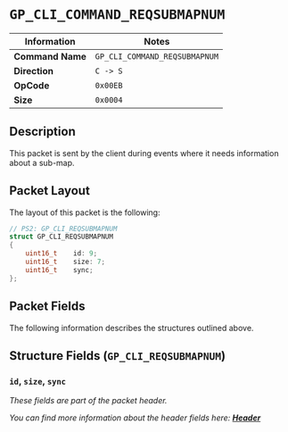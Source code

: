# `GP_CLI_COMMAND_REQSUBMAPNUM`

| Information               | Notes |
|---                        |---    |
| **Command Name**          | `GP_CLI_COMMAND_REQSUBMAPNUM` |
| **Direction**             | `C -> S` |
| **OpCode**                | `0x00EB` |
| **Size**                  | `0x0004` |

## Description

This packet is sent by the client during events where it needs information about a sub-map.

## Packet Layout

The layout of this packet is the following:

```cpp
// PS2: GP_CLI_REQSUBMAPNUM
struct GP_CLI_REQSUBMAPNUM
{
    uint16_t    id: 9;
    uint16_t    size: 7;
    uint16_t    sync;
};
```

## Packet Fields

The following information describes the structures outlined above.

## Structure Fields (`GP_CLI_REQSUBMAPNUM`)

### `id`, `size`, `sync`

_These fields are part of the packet header._

_You can find more information about the header fields here: [**Header**](/world/HEADER.md)_
